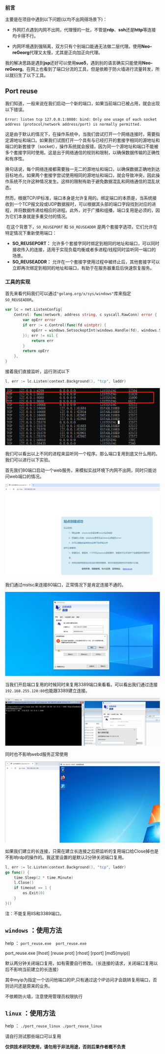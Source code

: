 ### 前言

主要是在项目中遇到以下问题(以均不出网得场景下)：

+ 外网打点遇到内网不出网，代理慢的一批，不管是**rdp**、**ssh**还是**http**等连接均卡得不行。

+ 内网环境遇到强隔离，双方只有个别端口能通无法做二层代理。使用**Neo-reGeorg**代理又太慢，尤其是正向加正向代理。

我的解决思路是遇到**jsp**还好可以使用**suo5**，遇到别的语言确实只能使用**Neo-reGeorg**。在网上也看到了端口分流的工具，但是依赖于防火墙进行流量转发，所以就衍生了以下工具。

## Port reuse

我们知道，一般来说在我们启动一个新的端口，如果当前端口已被占用，就会出现以下错误。

```
Error: listen tcp 127.0.0.1:8080: bind: Only one usage of each socket address (protocol/network address/port) is normally permitted.
```

​	这是由于默认的情况下，在操作系统中，当我们尝试打开一个网络连接时，需要指定源地址和端口。如果我们试图打开一个具有与已经打开的套接字相同的源地址和端口的新套接字（socket），操作系统就会报错，因为同一个源地址和端口不能被多个套接字同时使用。这是出于网络通信的规则和限制，以确保数据传输的正确性和有序性。

​	换句话说，每个网络连接都需要独一无二的源地址和端口，以确保数据正确地到达目标地点。如果两个套接字尝试使用相同的源地址和端口，就会导致冲突，因此操作系统不允许这种情况发生。这样的限制有助于避免数据混乱和网络通信的混乱状态。

​	然而，根据TCP/IP标准，端口本身是允许复用的。绑定端口的本质是，当系统接收到一个TCP报文段或UDP数据报时，可以根据其头部的端口字段找到对应的进程，并将数据传递给相应的进程。此外，对于广播和组播，端口复用是必须的，因为它们本身就是多重交付的情况。

​	在这个背景下，`SO_REUSEPORT` 和 `SO_REUSEADDR` 是两个套接字选项，它们允许在特定情况下重新使用端口：

- **SO_REUSEPORT：** 允许多个套接字同时绑定到相同的地址和端口，可以同时接收传入的连接，适用于实现负载均衡或者多进程/线程同时监听同一端口的场景。
- **SO_REUSEADDR：** 允许在一个套接字使用过程中被终止后，其他套接字可以立即再次绑定到相同的地址和端口，有助于在服务器重启后快速恢复服务。

### 工具的实现

​	首先来看代码我们可以通过`"golang.org/x/sys/windows"`库来指定`SO_REUSEADDR`。

```go
var lc = net.ListenConfig{
	Control: func(network, address string, c syscall.RawConn) error {
		var opErr error
		if err := c.Control(func(fd uintptr) {
			opErr = windows.SetsockoptInt(windows.Handle(fd), windows.SOL_SOCKET, windows.SO_REUSEADDR, 1)
		}); err != nil {
			return err
		}
		return opErr
	},
}
```

接着我们直接监听，运行测试以下

```go
l, err := lc.Listen(context.Background(), "tcp", laddr)
```


![image-20240105102107094](image-20240105102107094.png)

我们可以看出以上不同的进程来监听同一个程序。那么端口复用到底又什么用的。我们可以进行以下实验。

首先我们80端口启动一个web服务，来模拟实战环境下内网不出网，同时只能访问web端口的情况。


![image-20240105102641476](image-20240105102641476.png)

我们通过mstsc来连接80端口，正常情况下是肯定连接不通的。


![image-20240105103054460](image-20240105103054460.png)

当我们开启端口复用的时候同时来复用3389端口来看看。可以看出我们通过连接`192.168.255.128:80`也能跟3389建立连接。

![image-20240105103740579](image-20240105103740579.png)

同时也不影响webd服务正常使用

![image-20240105104424386](image-20240105104424386.png)

如果我们建立的长连接，只需在建立长连接之后把监听的复用端口给Close掉也是不影响rdp的操作的。我这里设置的是默认2分钟关闭端口复用。

```go
l, err := lc.Listen(context.Background(), "tcp", laddr)
go func() {
    time.Sleep(2 * time.Minute)
    l.Close()
    if timeout == 1 {
        os.Exit(0)
    }
}()
```

注：不能复用IIS和3389端口。

## `windows` ：使用方法 

help ： ```port_reuse.exe  port_reuse.exe```


port_reuse.exe [lhost] [reuse prot] [rhost] [rport] [md5(myip)]

默认两分钟关闭端口复用，如有需要自行修改。（长连接的请求，关闭端口复用以后不影响当前建立的长连接）

其中myip为指定一个访问他端口的IP,只有通过这个IP访问才会跳转复用端口，否则访问还是原来的业务。

不依赖防火墙，注意使用管理员权限执行







## `linux` ：使用方法 

help ： ```./port_reuse_linux ./port_reuse_linux```

请自行测试那些端口可以复用

**仅供技术研究使用，请勿用于非法用途，否则后果作者概不负责**
